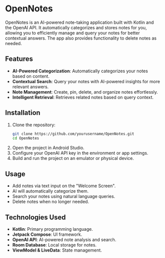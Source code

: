 # OpenNotes

OpenNotes is an AI-powered note-taking application built with Kotlin and the OpenAI API. It automatically categorizes and stores notes for you, allowing you to efficiently manage and query your notes for better contextual answers. The app also provides functionality to delete notes as needed.

## Features

- **AI-Powered Categorization**: Automatically categorizes your notes based on content.
- **Contextual Search**: Query your notes with AI-powered insights for more relevant answers.
- **Note Management**: Create, pin, delete, and organize notes effortlessly.
- **Intelligent Retrieval**: Retrieves related notes based on query context.

## Installation

1. Clone the repository:
   ```sh
   git clone https://github.com/yourusername/OpenNotes.git
   cd OpenNotes
   ```
2. Open the project in Android Studio.
3. Configure your OpenAI API key in the environment or app settings.
4. Build and run the project on an emulator or physical device.

## Usage

- Add notes via text input on the "Welcome Screen".
- AI will automatically categorize them.
- Search your notes using natural language queries.
- Delete notes when no longer needed.

## Technologies Used

- **Kotlin**: Primary programming language.
- **Jetpack Compose**: UI framework.
- **OpenAI API**: AI-powered note analysis and search.
- **Room Database**: Local storage for notes.
- **ViewModel & LiveData**: State management.

